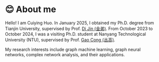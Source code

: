 # 😊 About me
Hello! 
I am Cuiying Huo. In January 2025, I obtained my Ph.D. degree from Tianjin University, supervised by Prof. [Di Jin (金弟)](https://cic.tju.edu.cn/faculty/jindi/index.htm). From October 2023 to October 2024, I was a visiting Ph.D. student at Nanyang Technological University (NTU), supervised by Prof. [Gao Cong (丛高)](https://personal.ntu.edu.sg/gaocong/).

My research interests include graph machine learning, graph neural networks, complex network analysis, and their applications.
